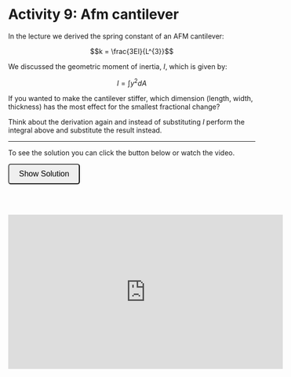 # Activity 9: Afm cantilever

<link rel="stylesheet" type="text/css" href="../customstyle.css">

In the lecture we derived the spring constant of an AFM cantilever:

$$k = \frac{3EI}{L^{3}}$$

We discussed the geometric moment of inertia, $I$, which is given by:

$$I = \int y^{2}dA$$

If you wanted to make the cantilever stiffer, which dimension (length, width, thickness) has the most effect for the smallest fractional change?

Think about the derivation again and instead of substituting $I$ perform the integral above and substitute the result instead.

---------------------

To see the solution you can click the button below or watch the video.

<button onclick="document.getElementById('solution').style.display='block'" style="border-radius: 5px; text-align: center; padding: 10px 20px; font-size: 16px;">
Show Solution
</button>
<div id="solution" style="display:none;">

<br>
The first thing to be clear about is the orientation of the geometric moment of inertia, $I$. It is the cross-section fo the beam. Although it looks a bit like the elemental area we drew in the lecture it is orthogonal (ie through the thickness not along the length of the cantilever).

<div style="text-align: center;">
  <img src="imgs/9.png" alt="activity2" width="500" height=auto>
  <p><em>Geometric moment of inertia</em></p>
  </em></p>
</div>

$$I = \int y^{2}dA$$

$$dA = dy dz$$

$$\int_{\frac{-H}{2}}^{\frac{H}{2}}dz\int_{\frac{-b}{2}}^{\frac{b}{2}}y^{2}dy$$

$$I = \left[\frac{b}{2}-\frac{-b}{2}\right]\left[\frac{y^{3}}{3}\right]_{\frac{-H}{2}}^{\frac{H}{2}}$$

$$I = \frac{bH^3}{12}$$

$$k = \frac{EbH^{3}}{4L^{3}}$$

A small change in H or L makes a much bigger difference than a change in b. Doubling the thickness makes it $8\times$ stiffer.

</div>

<br><br>
<iframe width="560" height="315" src="https://www.youtube.com/embed/y8VPLL5MqRw?si=X35jxptTav76EwHX" title="YouTube video player" frameborder="0" allow="accelerometer; autoplay; clipboard-write; encrypted-media; gyroscope; picture-in-picture; web-share" referrerpolicy="strict-origin-when-cross-origin" allowfullscreen></iframe>
<!--
<video class="video-container" controls>
  <source src="https://www.nottingham.ac.uk/~ppzmis/phys3009/videos/A9.m4v" type="video/mp4">
  Your browser does not support the video tag.
</video>
-->